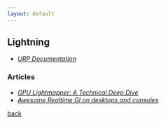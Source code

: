 ```yaml
---
layout: default
---
```


## Lightning

* _[URP Documentation](https://docs.unity3d.com/Packages/com.unity.render-pipelines.universal@7.1/manual/index.html)_

### Articles

* _[GPU Lightmapper: A Technical Deep Dive](https://blogs.unity3d.com/2019/05/20/gpu-lightmapper-a-technical-deep-dive/)_
* _[Awesome Realtime GI on desktops and consoles](https://blogs.unity3d.com/2015/11/05/awesome-realtime-gi-on-desktops-and-consoles/)_

[back](../)